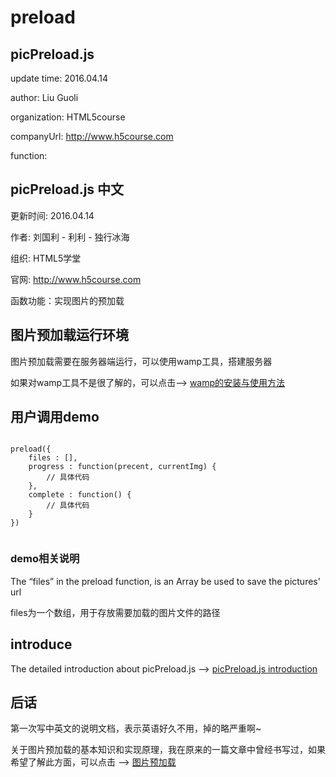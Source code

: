 # preload
## picPreload.js
update time: 2016.04.14 

author: Liu Guoli

organization: HTML5course

companyUrl: http://www.h5course.com

function: 

## picPreload.js 中文
更新时间: 2016.04.14 

作者: 刘国利 - 利利 - 独行冰海

组织: HTML5学堂

官网: http://www.h5course.com

函数功能：实现图片的预加载

## 图片预加载运行环境
图片预加载需要在服务器端运行，可以使用wamp工具，搭建服务器

如果对wamp工具不是很了解的，可以点击——> [wamp的安装与使用方法][2]

## 用户调用demo
<pre>
<code>
preload({
	files : [],
	progress : function(precent, currentImg) {
		// 具体代码
	},
	complete : function() {
		// 具体代码
	}
})
 </code>
</pre>
### demo相关说明
The “files” in the preload function, is an Array be used to save the pictures' url

files为一个数组，用于存放需要加载的图片文件的路径



## introduce
The detailed introduction about picPreload.js ——> [picPreload.js introduction][1]

## 后话
第一次写中英文的说明文档，表示英语好久不用，掉的略严重啊~

关于图片预加载的基本知识和实现原理，我在原来的一篇文章中曾经书写过，如果希望了解此方面，可以点击 ——> [图片预加载][3]

[1]: http://www.h5course.com
[2]: http://www.h5course.com/a/20160406406.html
[3]: http://www.h5course.com/a/20160408408.html